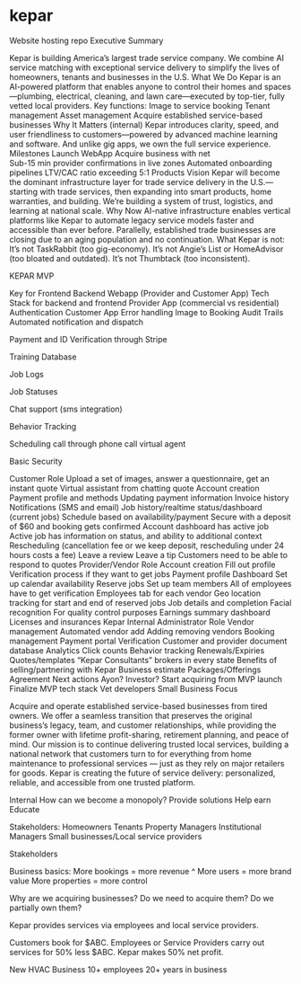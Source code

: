 # kepar
Website hosting repo
Executive Summary

Kepar is building America’s largest trade service company.
We combine AI service matching with exceptional service delivery to simplify the lives of homeowners, tenants and businesses in the U.S.
What We Do
Kepar is an AI-powered platform that enables anyone to control their homes and spaces—plumbing, electrical, cleaning, and lawn care—executed by top-tier, fully vetted local providers. Key functions:
Image to service booking
Tenant management
Asset management
Acquire established service-based businesses
Why It Matters (internal)
Kepar introduces clarity, speed, and user friendliness to customers—powered by advanced machine learning and software. And unlike gig apps, we own the full service experience.
Milestones
Launch WebApp
Acquire business with net  
Sub-15 min provider confirmations in live zones
Automated onboarding pipelines
LTV/CAC ratio exceeding 5:1
Products
Vision
Kepar will become the dominant infrastructure layer for trade service delivery in the U.S.—starting with trade services, then expanding into smart products, home warranties, and building. We’re building a system of trust, logistics, and learning at national scale.
Why Now
AI-native infrastructure enables vertical platforms like Kepar to automate legacy service models faster and accessible than ever before. Parallelly, established trade businesses are closing due to an aging population and no continuation. 
What Kepar is not:
It’s not TaskRabbit (too gig-economy).
It’s not Angie’s List or HomeAdvisor (too bloated and outdated).
It’s not Thumbtack (too inconsistent).


KEPAR MVP

Key for Frontend
Backend
Webapp (Provider and Customer App)
Tech Stack for backend and frontend
Provider App (commercial vs residential)
Authentication
Customer App
Error handling
Image to Booking
Audit Trails
Automated notification and dispatch


Payment and ID Verification through Stripe


Training Database


Job Logs


Job Statuses


Chat support (sms integration)


Behavior Tracking 


Scheduling call through phone call virtual agent


Basic Security



Customer Role
Upload a set of images, answer a questionnaire, get an instant quote
Virtual assistant from chatting quote
Account creation
Payment profile and methods
Updating payment information
Invoice history
Notifications (SMS and email)
Job history/realtime status/dashboard (current jobs)
Schedule based on availability/payment
Secure with a deposit of $60 and booking gets confirmed
Account dashboard has active job
Active job has information on status, and ability to additional context
Rescheduling (cancellation fee or we keep deposit, rescheduling under 24 hours costs a fee)
Leave a review
Leave a tip
Customers need to be able to respond to quotes
Provider/Vendor Role
Account creation
Fill out profile
Verification process if they want to get jobs
Payment profile
Dashboard
Set up calendar availability
Reserve jobs
Set up team members
All of employees have to get verification
Employees tab for each vendor
Geo location tracking for start and end of reserved jobs
Job details and completion
Facial recognition
For quality control purposes
Earnings summary dashboard
Licenses and insurances
Kepar Internal Administrator Role
Vendor management
Automated vendor add
Adding removing vendors
Booking management
Payment portal
Verification
Customer and provider document database
Analytics
Click counts
Behavior tracking
Renewals/Expiries
Quotes/templates
“Kepar Consultants” brokers in every state
Benefits of selling/partnering with Kepar
Business estimate
Packages/Offerings
Agreement
Next actions
Ayon?
Investor? Start acquiring from MVP launch
Finalize MVP tech stack
Vet developers
Small Business Focus

Acquire and operate established service-based businesses from tired owners. We offer a seamless transition that preserves the original business’s legacy, team, and customer relationships, while providing the former owner with lifetime profit-sharing, retirement planning, and peace of mind. Our mission is to continue delivering trusted local services, building a national network that customers turn to for everything from home maintenance to professional services — just as they rely on major retailers for goods. Kepar is creating the future of service delivery: personalized, reliable, and accessible from one trusted platform. 



Internal
How can we become a monopoly?
Provide solutions
Help earn
Educate

Stakeholders:
Homeowners
Tenants
Property Managers
Institutional Managers
Small businesses/Local service providers

Stakeholders 

Business basics:
More bookings = more revenue ^
More users = more brand value
More properties = more control


Why are we acquiring businesses? Do we need to acquire them? Do we partially own them?

Kepar provides services via employees and local service providers.

Customers book for $ABC. Employees or Service Providers carry out services for 50% less $ABC. Kepar makes 50% net profit. 

New HVAC Business
10+ employees
20+ years in business

